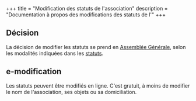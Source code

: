 +++
title = "Modification des statuts de l'association"
description = "Documentation à propos des modifications des statuts de l'"
+++

## Décision

La décision de modifier les statuts se prend en [Assemblée
Générale](./documentation/association/assemblée_générale.md), selon les
modalités indiquées dans les [statuts](./statuts/index.md).

## e-modification

Les statuts peuvent être modifiés en ligne. C'est gratuit, à moins de modifier
le nom de l'association, ses objets ou sa domiciliation.
